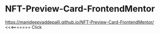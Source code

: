 # NFT-Preview-Card-FrontendMentor
https://manideepvaddepalli.github.io/NFT-Preview-Card-FrontendMentor/ <<<======= Click
